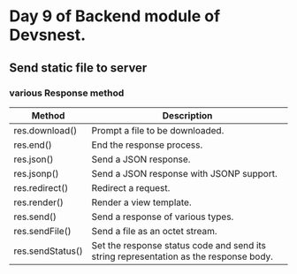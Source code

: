 # Day 9 of Backend module of Devsnest.

## Send static file to server

### various Response method  
| Method	| Description |
| -------------------------------------- | -------------------------------------- |
| res.download()	| Prompt a file to be downloaded.
| res.end()	| End the response process.
| res.json()	| Send a JSON response.
| res.jsonp()	| Send a JSON response with JSONP support.
| res.redirect()	| Redirect a request.
| res.render()	| Render a view template.
| res.send()	| Send a response of various types.
| res.sendFile()	| Send a file as an octet stream.
| res.sendStatus()	| Set the response status code and send its string representation as the response body.

